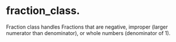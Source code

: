# fraction_class.
Fraction class handles Fractions that are negative, improper (larger numerator than denominator), or whole numbers (denominator of 1).
